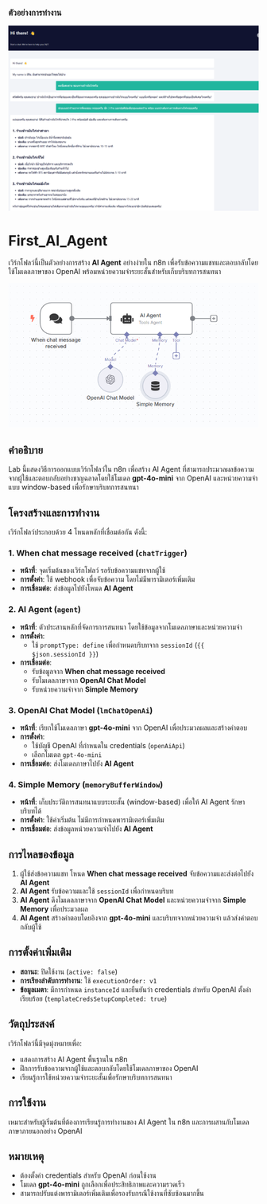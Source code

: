 

### ตัวอย่างการทำงาน

![Alt text2](./img/02.png)

# First_AI_Agent

เวิร์กโฟลว์นี้เป็นตัวอย่างการสร้าง **AI Agent** อย่างง่ายใน n8n เพื่อรับข้อความแชทและตอบกลับโดยใช้โมเดลภาษาของ OpenAI พร้อมหน่วยความจำระยะสั้นสำหรับเก็บบริบทการสนทนา

![Alt text1](./img/01.png)

## คำอธิบาย

Lab นี้แสดงวิธีการออกแบบเวิร์กโฟลว์ใน n8n เพื่อสร้าง AI Agent ที่สามารถประมวลผลข้อความจากผู้ใช้และตอบกลับอย่างชาญฉลาดโดยใช้โมเดล **gpt-4o-mini** จาก OpenAI และหน่วยความจำแบบ window-based เพื่อรักษาบริบทการสนทนา

## โครงสร้างและการทำงาน

เวิร์กโฟลว์ประกอบด้วย 4 โหนดหลักที่เชื่อมต่อกัน ดังนี้:

### 1. When chat message received (`chatTrigger`)
- **หน้าที่**: จุดเริ่มต้นของเวิร์กโฟลว์ รอรับข้อความแชทจากผู้ใช้
- **การตั้งค่า**: ใช้ webhook เพื่อจับข้อความ โดยไม่มีพารามิเตอร์เพิ่มเติม
- **การเชื่อมต่อ**: ส่งข้อมูลไปยังโหนด **AI Agent**

### 2. AI Agent (`agent`)
- **หน้าที่**: ตัวประสานหลักที่จัดการการสนทนา โดยใช้ข้อมูลจากโมเดลภาษาและหน่วยความจำ
- **การตั้งค่า**:
  - ใช้ `promptType: define` เพื่อกำหนดบริบทจาก `sessionId` (`{{ $json.sessionId }}`)
- **การเชื่อมต่อ**:
  - รับข้อมูลจาก **When chat message received**
  - รับโมเดลภาษาจาก **OpenAI Chat Model**
  - รับหน่วยความจำจาก **Simple Memory**

### 3. OpenAI Chat Model (`lmChatOpenAi`)
- **หน้าที่**: เรียกใช้โมเดลภาษา **gpt-4o-mini** จาก OpenAI เพื่อประมวลผลและสร้างคำตอบ
- **การตั้งค่า**:
  - ใช้บัญชี OpenAI ที่กำหนดใน credentials (`openAiApi`)
  - เลือกโมเดล `gpt-4o-mini`
- **การเชื่อมต่อ**: ส่งโมเดลภาษาไปยัง **AI Agent**

### 4. Simple Memory (`memoryBufferWindow`)
- **หน้าที่**: เก็บประวัติการสนทนาแบบระยะสั้น (window-based) เพื่อให้ AI Agent รักษาบริบทได้
- **การตั้งค่า**: ใช้ค่าเริ่มต้น ไม่มีการกำหนดพารามิเตอร์เพิ่มเติม
- **การเชื่อมต่อ**: ส่งข้อมูลหน่วยความจำไปยัง **AI Agent**

## การไหลของข้อมูล
1. ผู้ใช้ส่งข้อความแชท โหนด **When chat message received** จับข้อความและส่งต่อไปยัง **AI Agent**
2. **AI Agent** รับข้อความและใช้ `sessionId` เพื่อกำหนดบริบท
3. **AI Agent** ดึงโมเดลภาษาจาก **OpenAI Chat Model** และหน่วยความจำจาก **Simple Memory** เพื่อประมวลผล
4. **AI Agent** สร้างคำตอบโดยอิงจาก **gpt-4o-mini** และบริบทจากหน่วยความจำ แล้วส่งคำตอบกลับผู้ใช้

## การตั้งค่าเพิ่มเติม
- **สถานะ**: ปิดใช้งาน (`active: false`)
- **การเรียงลำดับการทำงาน**: ใช้ `executionOrder: v1`
- **ข้อมูลเมตา**: มีการกำหนด `instanceId` และยืนยันว่า credentials สำหรับ OpenAI ตั้งค่าเรียบร้อย (`templateCredsSetupCompleted: true`)

## วัตถุประสงค์
เวิร์กโฟลว์นี้มีจุดมุ่งหมายเพื่อ:
- แสดงการสร้าง AI Agent พื้นฐานใน n8n
- ฝึกการรับข้อความจากผู้ใช้และตอบกลับโดยใช้โมเดลภาษาของ OpenAI
- เรียนรู้การใช้หน่วยความจำระยะสั้นเพื่อรักษาบริบทการสนทนา

## การใช้งาน
เหมาะสำหรับผู้เริ่มต้นที่ต้องการเรียนรู้การทำงานของ AI Agent ใน n8n และการผสานกับโมเดลภาษาภายนอกอย่าง OpenAI

## หมายเหตุ
- ต้องตั้งค่า credentials สำหรับ OpenAI ก่อนใช้งาน
- โมเดล **gpt-4o-mini** ถูกเลือกเพื่อประสิทธิภาพและความรวดเร็ว
- สามารถปรับแต่งพารามิเตอร์เพิ่มเติมเพื่อรองรับกรณีใช้งานที่ซับซ้อนมากขึ้น